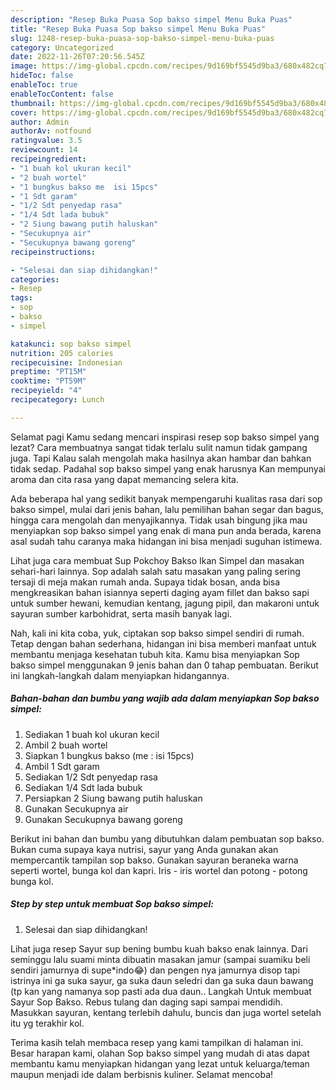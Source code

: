 ```yaml
---
description: "Resep Buka Puasa Sop bakso simpel Menu Buka Puas"
title: "Resep Buka Puasa Sop bakso simpel Menu Buka Puas"
slug: 1248-resep-buka-puasa-sop-bakso-simpel-menu-buka-puas
category: Uncategorized
date: 2022-11-26T07:20:56.545Z
image: https://img-global.cpcdn.com/recipes/9d169bf5545d9ba3/680x482cq70/sop-bakso-simpel-foto-resep-utama.jpg
hideToc: false
enableToc: true
enableTocContent: false
thumbnail: https://img-global.cpcdn.com/recipes/9d169bf5545d9ba3/680x482cq70/sop-bakso-simpel-foto-resep-utama.jpg
cover: https://img-global.cpcdn.com/recipes/9d169bf5545d9ba3/680x482cq70/sop-bakso-simpel-foto-resep-utama.jpg
author: Admin
authorAv: notfound
ratingvalue: 3.5
reviewcount: 14
recipeingredient:
- "1 buah kol ukuran kecil"
- "2 buah wortel"
- "1 bungkus bakso me  isi 15pcs"
- "1 Sdt garam"
- "1/2 Sdt penyedap rasa"
- "1/4 Sdt lada bubuk"
- "2 Siung bawang putih haluskan"
- "Secukupnya air"
- "Secukupnya bawang goreng"
recipeinstructions:

- "Selesai dan siap dihidangkan!"
categories:
- Resep
tags:
- sop
- bakso
- simpel

katakunci: sop bakso simpel 
nutrition: 205 calories
recipecuisine: Indonesian
preptime: "PT15M"
cooktime: "PT59M"
recipeyield: "4"
recipecategory: Lunch

---
```



Selamat pagi Kamu sedang mencari inspirasi resep sop bakso simpel yang lezat? Cara membuatnya sangat tidak terlalu sulit namun tidak gampang juga. Tapi Kalau salah mengolah maka hasilnya akan hambar dan bahkan tidak sedap. Padahal sop bakso simpel yang enak harusnya Kan mempunyai aroma dan cita rasa yang dapat memancing selera kita.


Ada beberapa hal yang sedikit banyak mempengaruhi kualitas rasa dari sop bakso simpel, mulai dari jenis bahan, lalu pemilihan bahan segar dan bagus, hingga cara mengolah dan menyajikannya. Tidak usah bingung jika mau menyiapkan sop bakso simpel yang enak di mana pun anda berada, karena asal sudah tahu caranya maka hidangan ini bisa menjadi suguhan istimewa.

Lihat juga cara membuat Sup Pokchoy Bakso Ikan Simpel dan masakan sehari-hari lainnya. Sop adalah salah satu masakan yang paling sering tersaji di meja makan rumah anda. Supaya tidak bosan, anda bisa mengkreasikan bahan isiannya seperti daging ayam fillet dan bakso sapi untuk sumber hewani, kemudian kentang, jagung pipil, dan makaroni untuk sayuran sumber karbohidrat, serta masih banyak lagi.


Nah, kali ini kita coba, yuk, ciptakan sop bakso simpel sendiri di rumah. Tetap dengan bahan sederhana, hidangan ini bisa memberi manfaat untuk membantu menjaga kesehatan tubuh kita. Kamu bisa menyiapkan Sop bakso simpel menggunakan 9 jenis bahan dan 0 tahap pembuatan. Berikut ini langkah-langkah dalam menyiapkan hidangannya.

<!--inarticleads1-->

##### Bahan-bahan dan bumbu yang wajib ada dalam menyiapkan Sop bakso simpel:

1. Sediakan 1 buah kol ukuran kecil
1. Ambil 2 buah wortel
1. Siapkan 1 bungkus bakso (me : isi 15pcs)
1. Ambil 1 Sdt garam
1. Sediakan 1/2 Sdt penyedap rasa
1. Sediakan 1/4 Sdt lada bubuk
1. Persiapkan 2 Siung bawang putih haluskan
1. Gunakan Secukupnya air
1. Gunakan Secukupnya bawang goreng


Berikut ini bahan dan bumbu yang dibutuhkan dalam pembuatan sop bakso. Bukan cuma supaya kaya nutrisi, sayur yang Anda gunakan akan mempercantik tampilan sop bakso. Gunakan sayuran beraneka warna seperti wortel, bunga kol dan kapri. Iris - iris wortel dan potong - potong bunga kol. 

<!--inarticleads2-->

##### Step by step untuk membuat Sop bakso simpel:


1. Selesai dan siap dihidangkan!

Lihat juga resep Sayur sup bening bumbu kuah bakso enak lainnya. Dari seminggu lalu suami minta dibuatin masakan jamur (sampai suamiku beli sendiri jamurnya di supe*indo😂) dan pengen nya jamurnya disop tapi istrinya ini ga suka sayur, ga suka daun seledri dan ga suka daun bawang (tp kan yang namanya sop pasti ada dua daun.. Langkah Untuk membuat Sayur Sop Bakso. Rebus tulang dan daging sapi sampai mendidih. Masukkan sayuran, kentang terlebih dahulu, buncis dan juga wortel setelah itu yg terakhir kol. 

Terima kasih telah membaca resep yang kami tampilkan di halaman ini. Besar harapan kami, olahan Sop bakso simpel yang mudah di atas dapat membantu kamu menyiapkan hidangan yang lezat untuk keluarga/teman maupun menjadi ide dalam berbisnis kuliner. Selamat mencoba!

